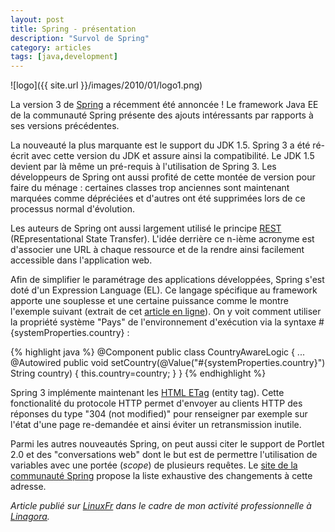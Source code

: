 ```yaml
---
layout: post
title: Spring - présentation
description: "Survol de Spring"
category: articles
tags: [java,development]
---
```


![logo]({{ site.url }}/images/2010/01/logo1.png)

La version 3 de [Spring](http://www.springsource.org/) a récemment été annoncée ! Le framework Java EE de la communauté Spring présente des ajouts intéressants par rapports à ses versions précédentes.

La nouveauté la plus marquante est le support du JDK 1.5. Spring 3 a été ré-écrit avec cette version du JDK et assure ainsi la compatibilité. Le JDK 1.5 devient par là même un pré-requis à l'utilisation de Spring 3. Les développeurs de Spring ont aussi profité de cette montée de version pour faire du ménage : certaines classes trop anciennes sont maintenant marquées comme dépréciées et d'autres ont été supprimées lors de ce processus normal d'évolution.

Les auteurs de Spring ont aussi largement utilisé le principe [REST](http://fr.wikipedia.org/wiki/Representational_State_Transfer) (REpresentational State Transfer). L'idée derrière ce n-ième acronyme est d'associer une URL à chaque ressource et de la rendre ainsi facilement accessible dans l'application web.

Afin de simplifier le paramétrage des applications développées, Spring s'est doté d'un Expression Language (EL). Ce langage spécifique au framework apporte une souplesse et une certaine puissance comme le montre l'exemple suivant (extrait de cet [article en ligne](http://www.h-online.com/open/features/Expression-Language-746873.html)). On y voit comment utiliser la propriété système "Pays" de l'environnement d'exécution via la syntaxe \#{systemProperties.country} : 

{% highlight java %}
@Component public class CountryAwareLogic {
  ...
  @Autowired
  public void setCountry(@Value("#{systemProperties.country}") String country) {
    this.country=country;
  }
}
{% endhighlight %}

Spring 3 implémente maintenant les [HTML ETag](http://en.wikipedia.org/wiki/HTTP_ETag) (entity tag). Cette fonctionalité du protocole HTTP permet d'envoyer au clients HTTP des réponses du type "304 (not modified)" pour renseigner par exemple sur l'état d'une page re-demandée et ainsi éviter un retransmission inutile.

Parmi les autres nouveautés Spring, on peut aussi citer le support de Portlet 2.0 et des "conversations web" dont le but est de permettre l'utilisation de variables avec une portée (*scope*) de plusieurs requêtes. Le [site de la communauté Spring](http://static.springsource.org/spring-security/site/changelog.html) propose la liste exhaustive des changements à cette adresse.

*Article publié sur [LinuxFr](http://linuxfr.org/~galaux/) dans le cadre de mon activité professionnelle à [Linagora](http://linagora.com/).*
